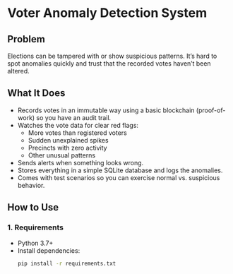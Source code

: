 # Voter Anomaly Detection System

## Problem

Elections can be tampered with or show suspicious patterns. It’s hard to spot anomalies quickly and trust that the recorded votes haven’t been altered.

## What It Does

- Records votes in an immutable way using a basic blockchain (proof-of-work) so you have an audit trail.
- Watches the vote data for clear red flags:  
  - More votes than registered voters  
  - Sudden unexplained spikes  
  - Precincts with zero activity  
  - Other unusual patterns
- Sends alerts when something looks wrong.
- Stores everything in a simple SQLite database and logs the anomalies.
- Comes with test scenarios so you can exercise normal vs. suspicious behavior.

## How to Use

### 1. Requirements
- Python 3.7+
- Install dependencies:
  ```bash
  pip install -r requirements.txt
